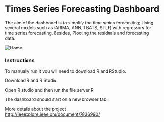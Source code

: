 # Times Series Forecasting Dashboard
The aim of the dashboard is to simplify the time series forecasting; Using several models such as (ARIMA, ANN, TBATS, STLF) with regressors for time series forecasting. Besides, Plooting the residuals and forecasting data.

![Home](https://github.com/mmjazzar/TimeSeries_Forecasting/blob/master/main2.png?raw=true)

### Instructions
To manually run it you will need to download R and RStudio.

Download R and  R Studio

Open R studio and then run the file server.R

The dashboard should start on a new browser tab.

More details about the project 
http://ieeexplore.ieee.org/document/7836990/


